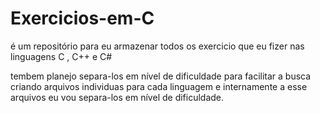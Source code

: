 # Exercicios-em-C
é um repositório para eu armazenar todos os exercicio que eu fizer nas linguagens C , C++ e C#

tembem planejo separa-los em nível de dificuldade para facilitar a busca 
criando arquivos individuas para cada linguagem e internamente a esse arquivos
eu vou separa-los em nível de dificuldade.
